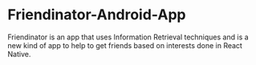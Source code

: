 # Friendinator-Android-App
Friendinator is an app that uses Information Retrieval techniques and is a new kind of app to help to get friends based on interests done in React Native.
